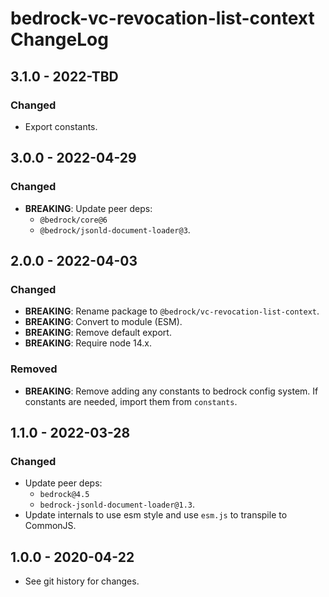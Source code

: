 # bedrock-vc-revocation-list-context ChangeLog

## 3.1.0 - 2022-TBD

### Changed
- Export constants.

## 3.0.0 - 2022-04-29

### Changed
- **BREAKING**: Update peer deps:
  - `@bedrock/core@6`
  - `@bedrock/jsonld-document-loader@3`.

## 2.0.0 - 2022-04-03

### Changed
- **BREAKING**: Rename package to `@bedrock/vc-revocation-list-context`.
- **BREAKING**: Convert to module (ESM).
- **BREAKING**: Remove default export.
- **BREAKING**: Require node 14.x.

### Removed
- **BREAKING**: Remove adding any constants to bedrock config system. If
  constants are needed, import them from `constants`.

## 1.1.0 - 2022-03-28

### Changed
- Update peer deps:
  - `bedrock@4.5`
  - `bedrock-jsonld-document-loader@1.3`.
- Update internals to use esm style and use `esm.js` to
  transpile to CommonJS.

## 1.0.0 - 2020-04-22

- See git history for changes.
